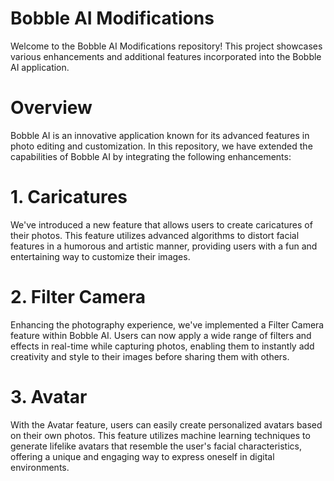 # Bobble AI Modifications
Welcome to the Bobble AI Modifications repository! This project showcases various enhancements and additional features incorporated into the Bobble AI application.

# Overview
Bobble AI is an innovative application known for its advanced features in photo editing and customization. In this repository, we have extended the capabilities of Bobble AI by integrating the following enhancements:

# 1. Caricatures
We've introduced a new feature that allows users to create caricatures of their photos. This feature utilizes advanced algorithms to distort facial features in a humorous and artistic manner, providing users with a fun and entertaining way to customize their images.

# 2. Filter Camera
Enhancing the photography experience, we've implemented a Filter Camera feature within Bobble AI. Users can now apply a wide range of filters and effects in real-time while capturing photos, enabling them to instantly add creativity and style to their images before sharing them with others.

# 3. Avatar
With the Avatar feature, users can easily create personalized avatars based on their own photos. This feature utilizes machine learning techniques to generate lifelike avatars that resemble the user's facial characteristics, offering a unique and engaging way to express oneself in digital environments.
